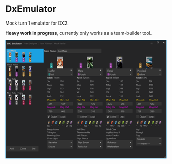# DxEmulator

Mock turn 1 emulator for DX2.

**Heavy work in progress**, currently only works as a team-builder tool.

![screenshot](teamshot.png)